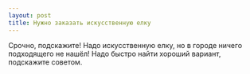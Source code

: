 ```yaml
---
layout: post 
title: Нужно заказать искусственную елку 
--- 
```

Срочно, подскажите! Надо искусственную елку, но в городе ничего подходящего не нашёл! Надо быстро найти хороший вариант, подскажите советом.